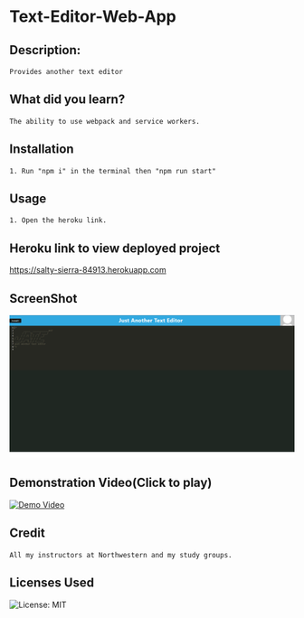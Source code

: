 # Text-Editor-Web-App
## Description:
    Provides another text editor
## What did you learn?
    The ability to use webpack and service workers.
## Installation
    1. Run "npm i" in the terminal then "npm run start"
## Usage
    1. Open the heroku link.
## Heroku link to view deployed project
https://salty-sierra-84913.herokuapp.com
## ScreenShot
![Demo Video](https://github.com/IIMacGyverII/Text-Editor-Web-App/raw/main/screenshot.png)
## Demonstration Video(Click to play)
[![Demo Video](https://img.youtube.com/vi/9jB4CNF2cQI/0.jpg)](https://www.youtube.com/watch?v=9jB4CNF2cQI)
## Credit
    All my instructors at Northwestern and my study groups.
## Licenses Used
![License: MIT](https://img.shields.io/badge/License-MIT-yellow.svg)
